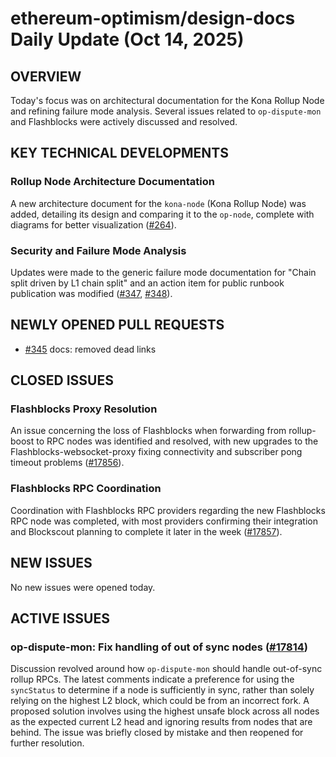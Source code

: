 # ethereum-optimism/design-docs Daily Update (Oct 14, 2025)
## OVERVIEW 
Today's focus was on architectural documentation for the Kona Rollup Node and refining failure mode analysis. Several issues related to `op-dispute-mon` and Flashblocks were actively discussed and resolved.

## KEY TECHNICAL DEVELOPMENTS

### Rollup Node Architecture Documentation
A new architecture document for the `kona-node` (Kona Rollup Node) was added, detailing its design and comparing it to the `op-node`, complete with diagrams for better visualization ([#264](https://github.com/ethereum-optimism/design-docs/pull/264)).

### Security and Failure Mode Analysis
Updates were made to the generic failure mode documentation for "Chain split driven by L1 chain split" and an action item for public runbook publication was modified ([#347](https://github.com/ethereum-optimism/design-docs/pull/347), [#348](https://github.com/ethereum-optimism/design-docs/pull/348)).

## NEWLY OPENED PULL REQUESTS
- [#345](https://github.com/ethereum-optimism/design-docs/pull/345) docs: removed dead links

## CLOSED ISSUES

### Flashblocks Proxy Resolution
An issue concerning the loss of Flashblocks when forwarding from rollup-boost to RPC nodes was identified and resolved, with new upgrades to the Flashblocks-websocket-proxy fixing connectivity and subscriber pong timeout problems ([#17856](https://github.com/ethereum-optimism/design-docs/issues/17856)).

### Flashblocks RPC Coordination
Coordination with Flashblocks RPC providers regarding the new Flashblocks RPC node was completed, with most providers confirming their integration and Blockscout planning to complete it later in the week ([#17857](https://github.com/ethereum-optimism/design-docs/issues/17857)).

## NEW ISSUES
No new issues were opened today.

## ACTIVE ISSUES

### op-dispute-mon: Fix handling of out of sync nodes ([#17814](https://github.com/ethereum-optimism/design-docs/issues/17814))
Discussion revolved around how `op-dispute-mon` should handle out-of-sync rollup RPCs. The latest comments indicate a preference for using the `syncStatus` to determine if a node is sufficiently in sync, rather than solely relying on the highest L2 block, which could be from an incorrect fork. A proposed solution involves using the highest unsafe block across all nodes as the expected current L2 head and ignoring results from nodes that are behind. The issue was briefly closed by mistake and then reopened for further resolution.